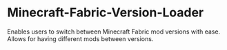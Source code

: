 # Minecraft-Fabric-Version-Loader
Enables users to switch between Minecraft Fabric mod versions with ease. Allows for having different mods between versions.
